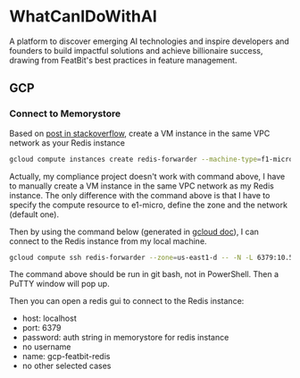 # WhatCanIDoWithAI
A platform to discover emerging AI technologies and inspire developers and founders to build impactful solutions and achieve billionaire success, drawing from FeatBit's best practices in feature management.

## GCP

### Connect to Memorystore

Based on [post in stackoverflow](https://stackoverflow.com/questions/50281492/accessing-gcp-memorystore-from-local-machines), create a VM instance in the same VPC network as your Redis instance

```bash
gcloud compute instances create redis-forwarder --machine-type=f1-micro  // doesn't exist, manually create a e1 instance
```

Actually, my compliance project doesn't work with command above, I have to manually create a VM instance in the same VPC network as my Redis instance. The only difference with the command above is that I have to specify the compute resource to e1-micro, define the zone and the network (default one).

Then by using the command below (generated in [gcloud doc](https://cloud.google.com/memorystore/docs/redis/connect-redis-instance#connecting_from_a_local_machine_with_port_forwarding)), I can connect to the Redis instance from my local machine.

```bash
gcloud compute ssh redis-forwarder --zone=us-east1-d -- -N -L 6379:10.54.42.54:6379
```

The command above should be run in git bash, not in PowerShell. Then a PuTTY window will pop up.

Then you can open a redis gui to connect to the Redis instance:

- host: localhost
- port: 6379
- password: auth string in memorystore for redis instance
- no username
- name: gcp-featbit-redis
- no other selected cases
